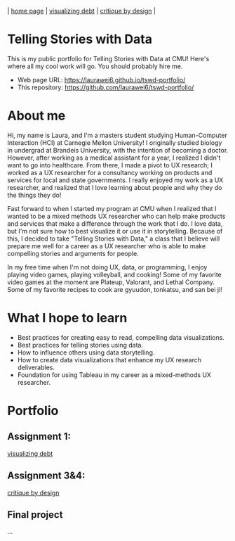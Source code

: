 | [home page](https://laurawei6.github.io/tswd-portfolio/) | [visualizing debt](visualizing-government-debt) | [critique by design](critique-by-design) |

# Telling Stories with Data

This is my public portfolio for Telling Stories with Data at CMU!  Here's where all my cool work will go.  You should probably hire me. 
- Web page URL: https://laurawei6.github.io/tswd-portfolio/
- This repository: https://github.com/laurawei6/tswd-portfolio/

# About me
Hi, my name is Laura, and I'm a masters student studying Human-Computer Interaction (HCI) at Carnegie Mellon University! I originally studied biology in undergrad at Brandeis University, with the intention of becoming a doctor. However, after working as a medical assistant for a year, I realized I didn't want to go into healthcare. From there, I made a pivot to UX research; I worked as a UX researcher for a consultancy working on products and services for local and state governments. I really enjoyed my work as a UX researcher, and realized that I love learning about people and why they do the things they do!

Fast forward to when I started my program at CMU when I realized that I wanted to be a mixed methods UX researcher who can help make products and services that make a difference through the work that I do. I love data, but I'm not sure how to best visualize it or use it in storytelling. Because of this, I decided to take "Telling Stories with Data," a class that I believe will prepare me well for a career as a UX researcher who is able to make compelling stories and arguments for people. 

In my free time when I'm not doing UX, data, or programming, I enjoy playing video games, playing volleyball, and cooking! Some of my favorite video games at the moment are Plateup, Valorant, and Lethal Company. Some of my favorite recipes to cook are gyuudon, tonkatsu, and san bei ji!

# What I hope to learn

- Best practices for creating easy to read, compelling data visualizations.
- Best practices for telling stories using data.
- How to influence others using data storytelling.
- How to create data visualizations that enhance my UX research deliverables.
- Foundation for using Tableau in my career as a mixed-methods UX researcher.

# Portfolio

## Assignment 1:
[visualizing debt](visualizing-government-debt.md)

## Assignment 3&4: 
[critique by design](critique-by-design)

## Final project
...
